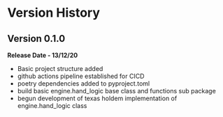 # Version History

## Version 0.1.0
**Release Date - 13/12/20**
 - Basic project structure added
 - github actions pipeline established for CICD
 - poetry dependencies added to pyproject.toml
 - build basic engine.hand_logic base class and functions sub package
 - begun development of texas holdem implementation of engine.hand_logic class